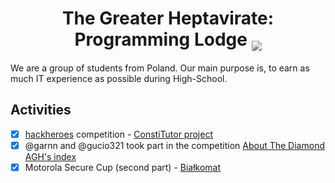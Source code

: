 <h1 align="center">
The Greater Heptavirate: Programming Lodge
<img align="middle" src="https://avatars.githubusercontent.com/u/112969859">
</h1>
</p>

We are a group of students from Poland. Our main purpose is,
to earn as much IT experience as possible during High-School.

## Activities

- [X] [hackheroes](https://hackheroes.pl) competition - [ConstiTutor project](https://github.com/TheGreaterHeptavirate/constitutor)
- [X] @garnn and @gucio321 took part in the competition [About The Diamond AGH's index](http://diament.agh.edu.pl)
- [X] Motorola Secure Cup (second part) - [Białkomat](https://github.com/thegreaterheptavirate/motorola)
